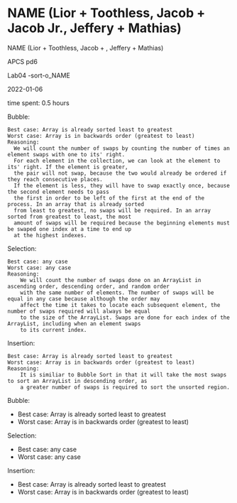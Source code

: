 NAME (Lior + Toothless, Jacob + Jacob Jr., Jeffery + Mathias)
=======

NAME (Lior + Toothless, Jacob + , Jeffery + Mathias)

APCS pd6

Lab04 -sort-o_NAME

2022-01-06

time spent: 0.5 hours

Bubble:

    Best case: Array is already sorted least to greatest
    Worst case: Array is in backwards order (greatest to least)
    Reasoning:
      We will count the number of swaps by counting the number of times an element swaps with one to its' right.
      For each element in the collection, we can look at the element to its' right. If the element is greater,
      the pair will not swap, because the two would already be ordered if they reach consecutive places. 
      If the element is less, they will have to swap exactly once, because the second element needs to pass 
      the first in order to be left of the first at the end of the process. In an array that is already sorted 
      from least to greatest, no swaps will be required. In an array sorted from greatest to least, the most 
      amount of swaps will be required because the beginning elements must be swaped one index at a time to end up 
      at the highest indexes.

Selection:

    Best case: any case
    Worst case: any case
    Reasoning:
        We will count the number of swaps done on an ArrayList in ascending order, descending order, and random order
        with the same number of elements. The number of swaps will be equal in any case because although the order may
        affect the time it takes to locate each subsequent element, the number of swaps required will always be equal
        to the size of the ArrayList. Swaps are done for each index of the ArrayList, including when an element swaps
        to its current index.

Insertion:

    Best case: Array is already sorted least to greatest
    Worst case: Array is in backwards order (greatest to least)
    Reasoning:
        It is similiar to Bubble Sort in that it will take the most swaps to sort an ArrayList in descending order, as
        a greater number of swaps is required to sort the unsorted region.

Bubble:
* Best case: Array is already sorted least to greatest
* Worst case: Array is in backwards order (greatest to least)

Selection:
* Best case: any case
* Worst case: any case

Insertion:
* Best case: Array is already sorted least to greatest
* Worst case: Array is in backwards order (greatest to least)
